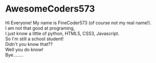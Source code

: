 # AwesomeCoders573
Hi Everyone!
My name is FineCoder573 (of course not my real name!).<br>
I am not that good at programing,<br>
I just know a little of python, HTML5, CSS3, Javascript.<br>
So I'm still a school student!<br>
Didn't you know that??<br>
Well you do know!<br>
Bye........
